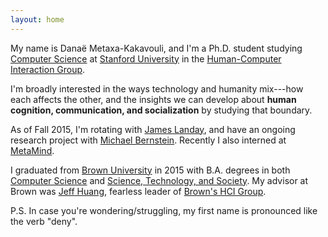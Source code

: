 ```yaml
---
layout: home
---
```


My name is Dana&euml; Metaxa-Kakavouli, and I'm a Ph.D. student studying [Computer Science][cs] at [Stanford University][stanford] in the [Human-Computer Interaction Group][hci].

I'm broadly interested in the ways technology and humanity mix---how each affects the other, and the insights we can develop about <strong>human cognition, communication, and socialization</strong> by studying that boundary.

As of Fall 2015, I'm rotating with [James Landay][landay], and have an ongoing research project with [Michael Bernstein][msb]. Recently I also interned at [MetaMind][mm].

I graduated from [Brown University][brown] in 2015 with B.A. degrees in both [Computer Science][browncs] and [Science, Technology, and Society][sts]. My advisor at Brown was [Jeff Huang][jeff], fearless leader of [Brown's HCI Group][brownhci].

P.S. In case you're wondering/struggling, my first name is pronounced like the verb "deny". 

[stanford]: https://www.stanford.edu/
[brown]: https://www.brown.edu/
[cs]: http://www-cs.stanford.edu/
[hci]:http://hci.stanford.edu/
[sts]: http://www.brown.edu/academics/science-and-technology-studies/
[browncs]: https://cs.brown.edu/
[brownhci]: http://hci.cs.brown.edu/
[jeff]: http://jeffhuang.com/
[landay]: https://profiles.stanford.edu/james-landay
[msb]: http://hci.stanford.edu/msb/
[mm]: http://metamind.io